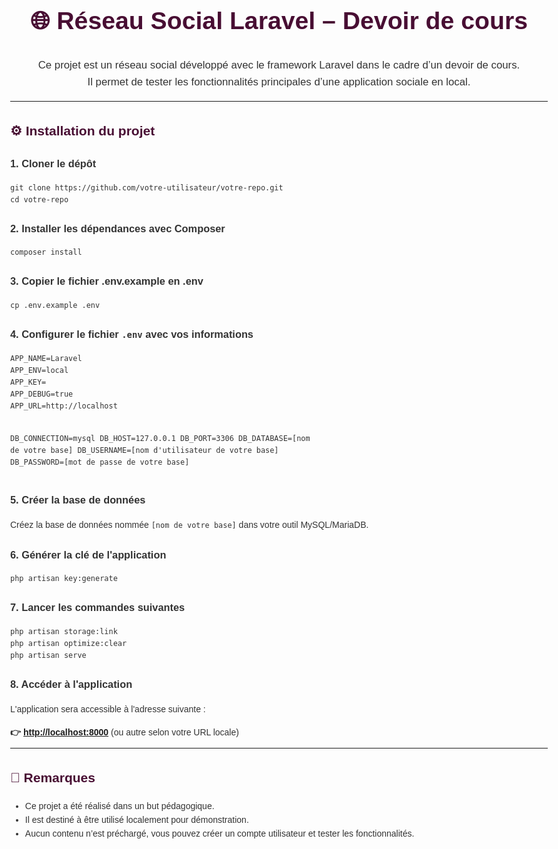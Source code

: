 <body style="font-family: Arial, sans-serif; line-height: 1.6; color: #333; max-width: 900px; margin: auto;">

  <h1 style="text-align: center; font-size: 2.8em; color: #480E33;">🌐 Réseau Social Laravel – Devoir de cours</h1>

  <p style="font-size: 1.2em; text-align: center;">
    Ce projet est un réseau social développé avec le framework Laravel dans le cadre d’un devoir de cours.<br>
    Il permet de tester les fonctionnalités principales d’une application sociale en local.
  </p>

  <hr>

  <h2 style="color: #480E33;">⚙️ Installation du projet</h2>

  <h3>1. Cloner le dépôt</h3>
  <pre><code>git clone https://github.com/votre-utilisateur/votre-repo.git
cd votre-repo</code></pre>

  <h3>2. Installer les dépendances avec Composer</h3>
  <pre><code>composer install</code></pre>

  <h3>3. Copier le fichier .env.example en .env</h3>
  <pre><code>cp .env.example .env</code></pre>

  <h3>4. Configurer le fichier <code>.env</code> avec vos informations</h3>
  <pre><code>APP_NAME=Laravel
APP_ENV=local
APP_KEY=
APP_DEBUG=true
APP_URL=http://localhost

DB_CONNECTION=mysql
DB_HOST=127.0.0.1
DB_PORT=3306
DB_DATABASE=[nom de votre base]
DB_USERNAME=[nom d'utilisateur de votre base]
DB_PASSWORD=[mot de passe de votre base]</code></pre>

  <h3>5. Créer la base de données</h3>
  <p>Créez la base de données nommée <code>[nom de votre base]</code> dans votre outil MySQL/MariaDB.</p>

  <h3>6. Générer la clé de l'application</h3>
  <pre><code>php artisan key:generate</code></pre>

  <h3>7. Lancer les commandes suivantes</h3>
  <pre><code>php artisan storage:link
php artisan optimize:clear
php artisan serve</code></pre>

  <h3>8. Accéder à l'application</h3>
  <p>L'application sera accessible à l'adresse suivante :</p>
  <p><strong>👉 <a href="http://localhost:8000" target="_blank">http://localhost:8000</a></strong> (ou autre selon votre URL locale)</p>

  <hr>

  <h2 style="color: #480E33;">📌 Remarques</h2>
  <ul>
    <li>Ce projet a été réalisé dans un but pédagogique.</li>
    <li>Il est destiné à être utilisé localement pour démonstration.</li>
    <li>Aucun contenu n’est préchargé, vous pouvez créer un compte utilisateur et tester les fonctionnalités.</li>
  </ul>

</body>
